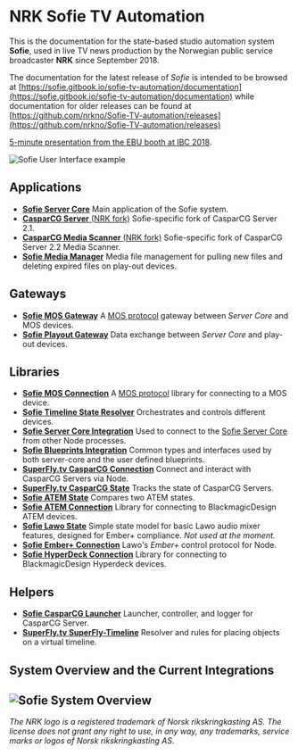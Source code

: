 # NRK Sofie TV Automation

This is the documentation for the state-based studio automation system **Sofie**, used in live TV news production by the Norwegian public service broadcaster **NRK** since September 2018.

The documentation for the latest release of _Sofie_ is intended to be browsed at [https://sofie.gitbook.io/sofie-tv-automation/documentation](https://sofie.gitbook.io/sofie-tv-automation/documentation) while documentation for older releases can be found at [https://github.com/nrkno/Sofie-TV-automation/releases](https://github.com/nrkno/Sofie-TV-automation/releases)

[5-minute presentation from the EBU booth at IBC 2018](https://www.youtube.com/watch?v=LeJxtTA3zms).

![Sofie User Interface example](https://raw.githubusercontent.com/nrkno/Sofie-TV-automation/master/images/Sofie_GUI_example.jpg)

## Applications

* [**Sofie Server Core**](https://github.com/nrkno/tv-automation-server-core) Main application of the Sofie system.
* [**CasparCG Server** \(NRK fork\)](https://github.com/nrkno/tv-automation-casparcg-server) Sofie-specific fork of CasparCG Server 2.1.
* [**CasparCG Media Scanner** \(NRK fork\)](https://github.com/nrkno/tv-automation-casparcg-server) Sofie-specific fork of CasparCG Server 2.2 Media Scanner.
* [**Sofie Media Manager**](https://github.com/nrkno/tv-automation-media-management) Media file management for pulling new files and deleting expired files on play-out devices.

## Gateways

* [**Sofie MOS Gateway**](https://github.com/nrkno/tv-automation-mos-gateway) A [MOS protocol](http://mosprotocol.com/) gateway between _Server Core_ and MOS devices.
* [**Sofie Playout Gateway**](https://github.com/nrkno/tv-automation-playout-gateway) Data exchange between _Server Core_ and play-out devices.

## Libraries

* [**Sofie MOS Connection**](https://github.com/nrkno/tv-automation-mos-connection/) A [MOS protocol](http://mosprotocol.com/) library for connecting to a MOS device.
* [**Sofie Timeline State Resolver**](https://github.com/nrkno/tv-automation-state-timeline-resolver) Orchestrates and controls different devices.
* [**Sofie Server Core Integration**](https://github.com/nrkno/tv-automation-server-core-integration) Used to connect to the [Sofie Server Core](https://github.com/nrkno/tv-automation-server-core) from other Node processes.
* [**Sofie Blueprints Integration**](https://github.com/nrkno/tv-automation-sofie-blueprints-integration) Common types and interfaces used by both server-core and the user defined blueprints.
* [**SuperFly.tv CasparCG Connection**](https://github.com/SuperFlyTV/casparcg-connection) Connect and interact with CasparCG Servers via Node.
* [**SuperFly.tv CasparCG State**](https://github.com/superflytv/casparcg-state) Tracks the state of CasparCG Servers.
* [**Sofie ATEM State**](https://github.com/nrkno/tv-automation-atem-state) Compares two ATEM states.
* [**Sofie ATEM Connection**](https://github.com/nrkno/tv-automation-atem-connection) Library for connecting to BlackmagicDesign ATEM devices.
* [**Sofie Lawo State**](https://github.com/nrkno/tv-automation-lawo-state/) Simple state model for basic Lawo audio mixer features, designed for Ember+ compliance. _Not used at the moment._
* [**Sofie Ember+ Connection**](https://github.com/nrkno/tv-automation-emberplus-connection) Lawo's _Ember+_ control protocol for Node.
* [**Sofie HyperDeck Connection**](https://github.com/nrkno/tv-automation-hyperdeck-connection) Library for connecting to BlackmagicDesign Hyperdeck devices.

## Helpers

* [**Sofie CasparCG Launcher**](https://github.com/nrkno/tv-automation-casparcg-launcher) Launcher, controller, and logger for CasparCG Server.
* [**SuperFly.tv SuperFly-Timeline**](https://github.com/SuperFlyTV/supertimeline) Resolver and rules for placing objects on a virtual timeline.

## System Overview and the Current Integrations

## ![Sofie System Overview](https://raw.githubusercontent.com/nrkno/Sofie-TV-automation/master/images/Sofie_NRK_May_10_2019.png)

_The NRK logo is a registered trademark of Norsk rikskringkasting AS. The license does not grant any right to use, in any way, any trademarks, service marks or logos of Norsk rikskringkasting AS._

